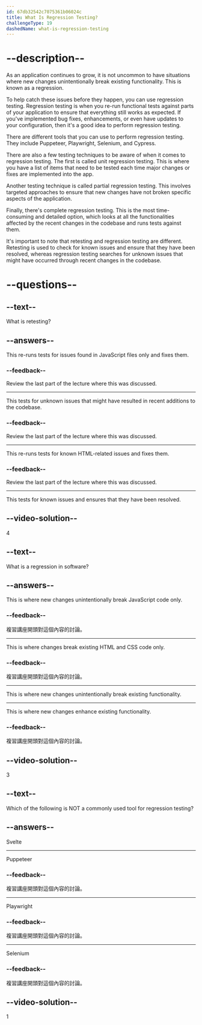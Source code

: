 ```yaml
---
id: 67db32542c7075361b06024c
title: What Is Regression Testing?
challengeType: 19
dashedName: what-is-regression-testing
---
```


# --description--

As an application continues to grow, it is not uncommon to have situations where new changes unintentionally break existing functionality. This is known as a regression.

To help catch these issues before they happen, you can use regression testing. Regression testing is when you re-run functional tests against parts of your application to ensure that everything still works as expected. If you've implemented bug fixes, enhancements, or even have updates to your configuration, then it's a good idea to perform regression testing.

There are different tools that you can use to perform regression testing. They include Puppeteer, Playwright, Selenium, and Cypress.

There are also a few testing techniques to be aware of when it comes to regression testing. The first is called unit regression testing. This is where you have a list of items that need to be tested each time major changes or fixes are implemented into the app.

Another testing technique is called partial regression testing. This involves targeted approaches to ensure that new changes have not broken specific aspects of the application.

Finally, there's complete regression testing. This is the most time-consuming and detailed option, which looks at all the functionalities affected by the recent changes in the codebase and runs tests against them.

It's important to note that retesting and regression testing are different. Retesting is used to check for known issues and ensure that they have been resolved, whereas regression testing searches for unknown issues that might have occurred through recent changes in the codebase.

# --questions--

## --text--

What is retesting?

## --answers--

This re-runs tests for issues found in JavaScript files only and fixes them.

### --feedback--

Review the last part of the lecture where this was discussed.

---

This tests for unknown issues that might have resulted in recent additions to the codebase.

### --feedback--

Review the last part of the lecture where this was discussed.

---

This re-runs tests for known HTML-related issues and fixes them.

### --feedback--

Review the last part of the lecture where this was discussed.

---

This tests for known issues and ensures that they have been resolved.

## --video-solution--

4

## --text--

What is a regression in software?

## --answers--

This is where new changes unintentionally break JavaScript code only.

### --feedback--

複習講座開頭對這個內容的討論。

---

This is where changes break existing HTML and CSS code only.

### --feedback--

複習講座開頭對這個內容的討論。

---

This is where new changes unintentionally break existing functionality.

---

This is where new changes enhance existing functionality.

### --feedback--

複習講座開頭對這個內容的討論。

## --video-solution--

3

## --text--

Which of the following is NOT a commonly used tool for regression testing?

## --answers--

Svelte

---

Puppeteer

### --feedback--

複習講座開頭對這個內容的討論。

---

Playwright

### --feedback--

複習講座開頭對這個內容的討論。

---

Selenium

### --feedback--

複習講座開頭對這個內容的討論。

## --video-solution--

1
